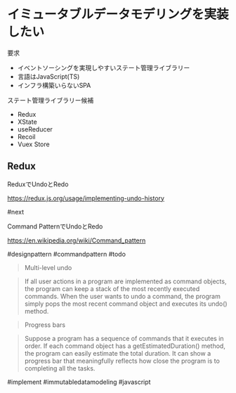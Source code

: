# イミュータブルデータモデリングを実装したい

要求

- イベントソーシングを実現しやすいステート管理ライブラリー
- 言語はJavaScript(TS)
- インフラ構築いらないSPA

ステート管理ライブラリー候補

- Redux
- XState
- useReducer
- Recoil
- Vuex Store

## Redux

ReduxでUndoとRedo

https://redux.js.org/usage/implementing-undo-history

#next

Command PatternでUndoとRedo

https://en.wikipedia.org/wiki/Command_pattern

#designpattern
#commandpattern
#todo

> Multi-level undo

> If all user actions in a program are implemented as command objects,
the program can keep a stack of the most recently executed commands.
When the user wants to undo a command,
the program simply pops the most recent command object and executes its undo() method.

> Progress bars

> Suppose a program has a sequence of commands that it executes in order.
If each command object has a getEstimatedDuration() method,
the program can easily estimate the total duration.
It can show a progress bar that meaningfully reflects
how close the program is to completing all the tasks.

#implement
#immutabledatamodeling
#javascript
